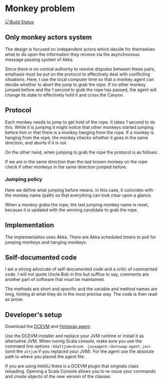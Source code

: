 # Monkey problem
[![Build Status](https://travis-ci.org/analyticbastard/monkeyproblem.svg?branch=master)](https://travis-ci.org/analyticbastard/monkeyproblem)

## Only monkey actors system

The design is focused on independent actors which decide for themselves what to do upon the
information they receive via the asynchronous message passing system of Akka.

Since there is no central authority to resolve disputes between these pairs, emphasis must be
put on the protocol to effectively deal with conflicting situations. Here, I use the local
computer time so that a monkey agent can decide whether to abort the jump to grab the rope.
If no other monkey jumped before and the 1 second to grab the rope has passed, the agent will
change its state to effectively hold it and cross the Canyon.

## Protocol

Each monkey needs to jump to get hold of the rope. It takes 1 second to do this.
While it is jumping it might notice that other monkeys started jumping before him or that there
is a monkey hanging from the rope. If a monkey is hanging from the rope, the monkey checks
whether it goes in the same direction, and aborts if it is not.

On the other hand, when jumping to grab the rope the protocol is as follows:

If we are in the same direction than the last known monkey on the rope
check if other monkeys in the same direction jumped before.
 
### Jumping policy

Here we define what jumping before means. In this case, it coincides with the monkey name (path)
so that everything can look clear upon a glance.

When a monkey grabs the rope, the last jumping monkey name is reset, because it is updated
with the winning candidate to grab the rope.

## Implementation

The implementation uses Akka. There are Akka scheduled timers to poll for jumping monkeys
and hanging monkeys.

## Self-documented code

I am a strong advocate of self-documented code and a critic of commented code. I will
not quote Uncle Bob in this but suffice to say, comments are another part of software that must be
maintained. 

The methods are short and specific and the variable and method names
are long, hinting at what they do in the most precise way. The code is then read as prose.

## Developer's setup

Download the [DCEVM](https://github.com/dcevm/dcevm/releases) and [Hotswap agent](https://github.com/HotswapProjects/HotswapAgent/releases).

Use the DCEVM installer and replace your JVM runtime or install it as alternative JVM. When runnig
Scala console, make sure you use the command line options `-XXaltjvm=dcevm -javaagent:<hotswap-agent.jar>`
(omit the `altjvm` if you replaced your JVM). For the agent use the absolute path to where you
placed the agent file.

If you are using IntelliJ there is a DCEVM plugin that singnals class reloading. Opening a Scala Console
allows you to re-issue your commands and create objects of the new version of the classes.
